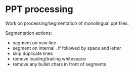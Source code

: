 # PPT processing

Work on processing/segmentation of monolingual ppt files.

Segmentation actions:
- segment on new line
- segment on internal . if followed by space and letter
- skip duplicate lines
- remove leading/trailing whitespace
- remove any bullet chars in front of segments


